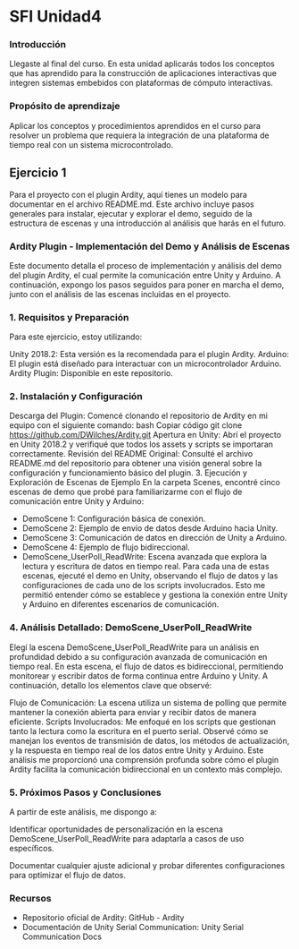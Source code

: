 # SFI Unidad4

### **Introducción**

Llegaste al final del curso. En esta unidad aplicarás todos los conceptos que has aprendido para la construcción de aplicaciones interactivas que integren sistemas embebidos con plataformas de cómputo interactivas.

### **Propósito de aprendizaje**

Aplicar los conceptos y procedimientos aprendidos en el curso para resolver un problema que requiera la integración de una plataforma de tiempo real con un sistema microcontrolado.

## Ejercicio 1
Para el proyecto con el plugin Ardity, aquí tienes un modelo para documentar en el archivo README.md. Este archivo incluye pasos generales para instalar, ejecutar y explorar el demo, seguido de la estructura de escenas y una introducción al análisis que harás en el futuro.

### Ardity Plugin - Implementación del Demo y Análisis de Escenas
Este documento detalla el proceso de implementación y análisis del demo del plugin Ardity, el cual permite la comunicación entre Unity y Arduino. A continuación, expongo los pasos seguidos para poner en marcha el demo, junto con el análisis de las escenas incluidas en el proyecto.

### 1. Requisitos y Preparación
Para este ejercicio, estoy utilizando:

Unity 2018.2: Esta versión es la recomendada para el plugin Ardity.
Arduino: El plugin está diseñado para interactuar con un microcontrolador Arduino.
Ardity Plugin: Disponible en este repositorio.
### 2. Instalación y Configuración
Descarga del Plugin: Comencé clonando el repositorio de Ardity en mi equipo con el siguiente comando:
bash
Copiar código
git clone https://github.com/DWilches/Ardity.git
Apertura en Unity: Abrí el proyecto en Unity 2018.2 y verifiqué que todos los assets y scripts se importaran correctamente.
Revisión del README Original: Consulté el archivo README.md del repositorio para obtener una visión general sobre la configuración y funcionamiento básico del plugin.
3. Ejecución y Exploración de Escenas de Ejemplo
En la carpeta Scenes, encontré cinco escenas de demo que probé para familiarizarme con el flujo de comunicación entre Unity y Arduino:

- DemoScene 1: Configuración básica de conexión.
- DemoScene 2: Ejemplo de envío de datos desde Arduino hacia Unity.
- DemoScene 3: Comunicación de datos en dirección de Unity a Arduino.
- DemoScene 4: Ejemplo de flujo bidireccional.
- DemoScene_UserPoll_ReadWrite: Escena avanzada que explora la lectura y escritura de datos en tiempo real.
Para cada una de estas escenas, ejecuté el demo en Unity, observando el flujo de datos y las configuraciones de cada uno de los scripts involucrados. Esto me permitió entender cómo se establece y gestiona la conexión entre Unity y Arduino en diferentes escenarios de comunicación.

### 4. Análisis Detallado: DemoScene_UserPoll_ReadWrite
Elegí la escena DemoScene_UserPoll_ReadWrite para un análisis en profundidad debido a su configuración avanzada de comunicación en tiempo real. En esta escena, el flujo de datos es bidireccional, permitiendo monitorear y escribir datos de forma continua entre Arduino y Unity. A continuación, detallo los elementos clave que observé:

Flujo de Comunicación: La escena utiliza un sistema de polling que permite mantener la conexión abierta para enviar y recibir datos de manera eficiente.
Scripts Involucrados: Me enfoqué en los scripts que gestionan tanto la lectura como la escritura en el puerto serial. Observé cómo se manejan los eventos de transmisión de datos, los métodos de actualización, y la respuesta en tiempo real de los datos entre Unity y Arduino.
Este análisis me proporcionó una comprensión profunda sobre cómo el plugin Ardity facilita la comunicación bidireccional en un contexto más complejo.

### 5. Próximos Pasos y Conclusiones
A partir de este análisis, me dispongo a:

Identificar oportunidades de personalización en la escena DemoScene_UserPoll_ReadWrite para adaptarla a casos de uso específicos.

Documentar cualquier ajuste adicional y probar diferentes configuraciones para optimizar el flujo de datos.

### Recursos

- Repositorio oficial de Ardity: GitHub - Ardity
- Documentación de Unity Serial Communication: Unity Serial Communication Docs

